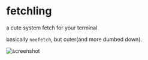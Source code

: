 # fetchling
a cute system fetch for your terminal

basically `neofetch`, but cuter(and more dumbed down).

![screenshot](https://i.ibb.co/2YZd8n33/screenshot-2025-09-28-11-29-34.png)
